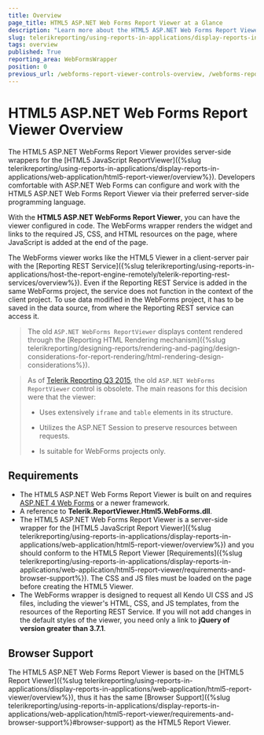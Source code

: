 ```yaml
---
title: Overview
page_title: HTML5 ASP.NET Web Forms Report Viewer at a Glance
description: "Learn more about the HTML5 ASP.NET Web Forms Report Viewer, how it works, what are its requirements, and browser support."
slug: telerikreporting/using-reports-in-applications/display-reports-in-applications/web-application/html5-asp.net-web-forms-report-viewer/overview
tags: overview
published: True
reporting_area: WebFormsWrapper
position: 0
previous_url: /webforms-report-viewer-controls-overview, /webforms-report-viewer-controls-system-requirements, /embedding-reports/display-reports-in-applications/web-application/html5-asp.net-web-forms-report-viewer/
---
```


# HTML5 ASP.NET Web Forms Report Viewer Overview

The HTML5 ASP.NET WebForms Report Viewer provides server-side wrappers for the [HTML5 JavaScript ReportViewer]({%slug telerikreporting/using-reports-in-applications/display-reports-in-applications/web-application/html5-report-viewer/overview%}). Developers comfortable with ASP.NET Web Forms can configure and work with the HTML5 ASP.NET Web Forms Report Viewer via their preferred server-side programming language.

With the **HTML5 ASP.NET WebForms Report Viewer**, you can have the viewer configured in code. The WebForms wrapper renders the widget and links to the required JS, CSS, and HTML resources on the page, where JavaScript is added at the end of the page.

The WebForms viewer works like the HTML5 Viewer in a client-server pair with the [Reporting REST Service]({%slug telerikreporting/using-reports-in-applications/host-the-report-engine-remotely/telerik-reporting-rest-services/overview%}). Even if the Reporting REST Service is added in the same WebForms project, the service does not function in the context of the client project. To use data modified in the WebForms project, it has to be saved in the data source, from where the Reporting REST service can access it.

> The old `ASP.NET WebForms ReportViewer` displays content rendered through the [Reporting HTML Rendering mechanism]({%slug telerikreporting/designing-reports/rendering-and-paging/design-considerations-for-report-rendering/html-rendering-design-considerations%}).

> As of [Telerik Reporting Q3 2015](https://www.telerik.com/support/whats-new/reporting/release-history/telerik-reporting-q3-2015-(version-9-2-15-930)), the old `ASP.NET WebForms ReportViewer` control is obsolete. The main reasons for this decision were that the viewer:
>
>	* Uses extensively `iframe` and `table` elements in its structure.
>
>	* Utilizes the ASP.NET Session to preserve resources between requests.
>
>	* Is suitable for WebForms projects only.

## Requirements

* The HTML5 ASP.NET Web Forms Report Viewer is built on and requires [ASP.NET 4 Web Forms](https://learn.microsoft.com/en-us/aspnet/web-forms/) or a newer framework.
* A reference to __Telerik.ReportViewer.Html5.WebForms.dll__.
* The HTML5 ASP.NET Web Forms Report Viewer is a server-side wrapper for the [HTML5 JavaScript Report Viewer]({%slug telerikreporting/using-reports-in-applications/display-reports-in-applications/web-application/html5-report-viewer/overview%}) and you should conform to the HTML5 Report Viewer [Requirements]({%slug telerikreporting/using-reports-in-applications/display-reports-in-applications/web-application/html5-report-viewer/requirements-and-browser-support%}). The CSS and JS files must be loaded on the page before creating the HTML5 Viewer.
* The WebForms wrapper is designed to request all Kendo UI CSS and JS files, including the viewer's HTML, CSS, and JS templates, from the resources of the Reporting REST Service. If you will not add changes in the default styles of the viewer, you need only a link to __jQuery of version greater than 3.7.1__.

## Browser Support

The HTML5 ASP.NET Web Forms Report Viewer is based on the [HTML5 Report Viewer]({%slug telerikreporting/using-reports-in-applications/display-reports-in-applications/web-application/html5-report-viewer/overview%}), thus it has the same [Browser Support]({%slug telerikreporting/using-reports-in-applications/display-reports-in-applications/web-application/html5-report-viewer/requirements-and-browser-support%}#browser-support) as the HTML5 Report Viewer.
